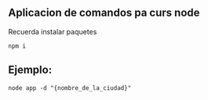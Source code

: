## Aplicacion de comandos pa curs node

Recuerda instalar paquetes 

```
npm i
```

## Ejemplo:

```
node app -d "{nombre_de_la_ciudad}"
```